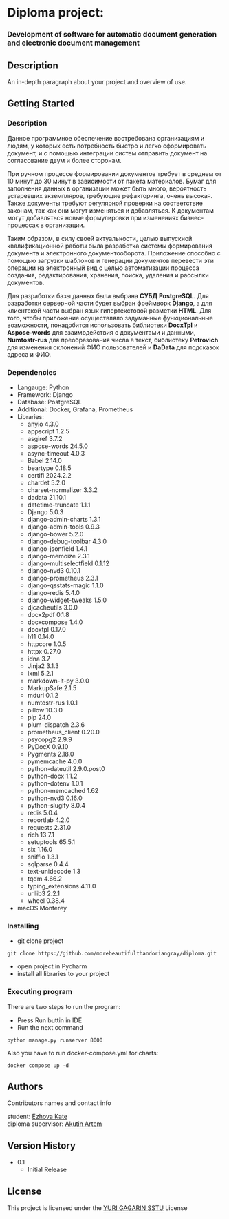 # Diploma project: 
### Development of software for automatic document generation and electronic document management


## Description

An in-depth paragraph about your project and overview of use.

## Getting Started

### Description

Данное программное обеспечение востребована организациям и людям, у которых есть потребность быстро и легко сформировать документ, и с помощью интеграции систем отправить документ на согласование двум и более сторонам.

При ручном процессе формировании документов требует в среднем от 10 минут до 30 минут в зависимости от пакета материалов. Бумаг для заполнения данных в организации может быть много, вероятность устаревших экземпляров, требующие рефакторинга, очень высокая.  Также документы требуют регулярной проверки на соответствие законам, так как они могут изменяться и добавляться. К документам могут добавляться новые формулировки при изменениях бизнес-процессах в организации.

Таким образом, в силу своей актуальности, цeлью выпускной квалификационной работы былa разработка системы формирования документа и электронного документооборота. Приложение способно с помощью загрузки шаблонов и генерации документов перевести эти операции на электронный вид с целью автоматизации процесса создания, редактирования, хранения, пoиска, удаления и рассылки документов.

Для разработки базы данных была выбрана **СУБД PostgreSQL**. Для разработки серверной части будет выбран фреймворк **Django**, а для клиентской части выбран язык гипертекстовой разметки **HTML**. Для того, чтобы приложение осуществляло задуманные функциональные возможности, понадобится использовать библиотеки **DocxTpl** и **Aspose-words** для взаимодействия с документами и данными, **Numtostr-rus** для преобразования числа в текст, библиотеку **Petrovich** для изменения склонений ФИО пользователей и **DaData** для подсказок адреса и ФИО.




### Dependencies

* Langauge: Python
* Framework: Django
* Database: PostgreSQL
* Additional: Docker, Grafana, Prometheus
* Libraries: 
    * anyio 4.3.0
    * appscript 1.2.5
    * asgiref 3.7.2
    * aspose-words 24.5.0
    * async-timeout 4.0.3
    * Babel 2.14.0
    * beartype 0.18.5
    * certifi 2024.2.2
    * chardet 5.2.0
    * charset-normalizer 3.3.2
    * dadata 21.10.1
    * datetime-truncate 1.1.1
    * Django 5.0.3
    * django-admin-charts 1.3.1
    * django-admin-tools 0.9.3
    * django-bower 5.2.0
    * django-debug-toolbar 4.3.0
    * django-jsonfield 1.4.1
    * django-memoize 2.3.1
    * django-multiselectfield 0.1.12
    * django-nvd3 0.10.1
    * django-prometheus 2.3.1
    * django-qsstats-magic 1.1.0
    * django-redis 5.4.0
    * django-widget-tweaks 1.5.0
    * djcacheutils 3.0.0
    * docx2pdf 0.1.8
    * docxcompose 1.4.0
    * docxtpl 0.17.0
    * h11 0.14.0
    * httpcore 1.0.5
    * httpx 0.27.0
    * idna 3.7
    * Jinja2 3.1.3
    * lxml 5.2.1
    * markdown-it-py 3.0.0
    * MarkupSafe 2.1.5
    * mdurl 0.1.2
    * numtostr-rus 1.0.1
    * pillow 10.3.0
    * pip 24.0
    * plum-dispatch 2.3.6
    * prometheus_client 0.20.0
    * psycopg2 2.9.9
    * PyDocX 0.9.10
    * Pygments 2.18.0
    * pymemcache 4.0.0
    * python-dateutil 2.9.0.post0
    * python-docx 1.1.2
    * python-dotenv 1.0.1
    * python-memcached 1.62
    * python-nvd3 0.16.0
    * python-slugify 8.0.4
    * redis 5.0.4
    * reportlab 4.2.0
    * requests 2.31.0
    * rich 13.7.1
    * setuptools 65.5.1
    * six 1.16.0
    * sniffio 1.3.1
    * sqlparse 0.4.4
    *  text-unidecode 1.3
    *  tqdm 4.66.2
    *  typing_extensions 4.11.0
    *  urllib3 2.2.1
    *  wheel 0.38.4
* macOS Monterey

### Installing

* git clone project
```
git clone https://github.com/morebeautifulthandoriangray/diploma.git
```
* open project in Pycharm
* install all libraries to your project

### Executing program

There are two steps to run the program:

* Press Run buttin in IDE
* Run the next command
```
python manage.py runserver 8000
```


Also you have to run docker-compose.yml for charts:
```
docker compose up -d
```


## Authors

Contributors names and contact info

student: [Ezhova Kate](https://t.me/Alastuer)  
diploma supervisor: [Akutin Artem]()

## Version History

* 0.1
    * Initial Release

## License

This project is licensed under the [YURI GAGARIN SSTU](https://www.sstu.ru/) License
